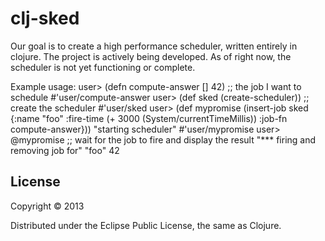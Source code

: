 # clj-sked
Our goal is to create a high performance scheduler, written entirely in clojure.
The project is actively being developed.  As of right now, the scheduler is not yet functioning or complete.

Example usage:
    user> (defn compute-answer [] 42) ;; the job I want to schedule
    #'user/compute-answer
    user> (def sked (create-scheduler)) ;; create the scheduler
    #'user/sked
    user> (def mypromise (insert-job sked {:name "foo" :fire-time (+ 3000 (System/currentTimeMillis)) :job-fn compute-answer}))
    "starting scheduler"
    #'user/mypromise
    user> @mypromise ;; wait for the job to fire and display the result
    "*** firing and removing job for" "foo"
    42

## License

Copyright © 2013 

Distributed under the Eclipse Public License, the same as Clojure.
